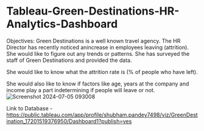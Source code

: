# Tableau-Green-Destinations-HR-Analytics-Dashboard
Objectives:
Green Destinations is a well known travel agency. The HR Director has recently noticed anincrease in employees leaving (attrition). She would like to figure out any trends or patterns. She has surveyed the staff of Green Destinations and provided the data.

She would like to know what the attrition rate is (% of people who have left).

She would also like to know if factors like age, years at the company and income play a part indetermining if people will leave or not.
![Screenshot 2024-07-05 093008](https://github.com/Shubhbetter/Tableau-Green-Destinations-HR-Analytics-Dashboard/assets/155133075/a3eb0b26-8b55-4f66-89d8-6ce2c5823746)

Link to Database -
https://public.tableau.com/app/profile/shubham.pandey7498/viz/GreenDestination_17201519376950/Dashboard1?publish=yes

